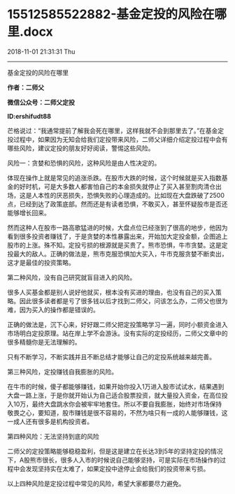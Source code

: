 # 15512585522882-基金定投的风险在哪里.docx

2018-11-01 21:31:31 Thu

----

基金定投的风险在哪里

__作者：二师父__

__微信公众号：二师父定投__

__ID:ershifudt88__

芒格说过：“我通常提前了解我会死在哪里，这样我就不会到那里去了。”在基金定投过程中，如果因为无知会给我们定投带来风险，二师父详细介绍定投过程中会有哪些风险，建议定投的朋友好好阅读，警惕这些风险。

 

风险一：贪婪和恐惧的风险，这种风险是由人性决定的。

体现在操作上就是常见的追涨杀跌。在股市大跌的时候，这个时候就是买入指数基金的好时机，可是大多数人都害怕自己的本金损失就停止了买入甚至割肉清仓出场，这是人本性的厌恶损失，恐惧失败的心理造成的。比如现在大盘跌破了2500点，已经到达了政策底部。然而还是有读者恐惧，不敢买入，甚至怀疑股市是否还能够增长回来。

然而这种人在股市一路高歌猛进的时候，大盘点位已经涨到了很高的地步，他因为看到很多投资者赚钱了，于是贪婪的本性暴露出来，开始加大定投金额，企图追上股市的上涨。殊不知。定投亏损的根源就是买贵了。熊市恐惧，牛市贪婪。这是定投最大的敌人。正确的做法是，熊市克服恐惧加大买入，牛市克服贪婪不断卖出，这才是最佳的投资策略。 

第二种风险，没有自己研究就盲目进入的风险。

很多人买基金都是别人说好他就买，根本没有买进的理由，也没有自己的买入策略。因此很多读者都是亏了很多钱以后才找到二师父，问该怎么办，二师父也很为难，因为买入的操作都是错误的。

正确的做法是，沉下心来，好好跟二师父把定投策略学习一遍，同时小额资金进入市场明白定投原理。站在岸上学不会游泳。没有实际的定投经历，二师父文章中的很多精髓你是无法理解的。

只有不断学习，不断实践并且不断总结才能够让自己的定投系统越来越完善。

第三种风险，定投赚钱自我膨胀的风险。

在牛市的时候，傻子都能够赚钱，如果开始你投入1万进入股市试试水，结果遇到大盘一路上涨，于是你就开始认为自己适合股票投资，就大量投入资金，在高位投入10万，最终大盘跳水你会被牢牢地套住。所以不要自我膨胀，始终对市场保持敬畏之心，要知道，股市赚钱是很不容易的，不然为啥只有一成的人能够赚钱，这一成人还有很多是机构投资者。

第四种风险：无法坚持到底的风险

二师父的定投策略能够稳稳盈利，但是这是建立在长达3到5年的坚持定投的情况下，A股熊市很长，很多人入市的时候说自己能够坚持，可是实际在市场操作的过程中会发现坚持实在太难了，如果定投中途停止会给我们的投资带来亏损。

以上四种风险是定投过程中常见的风险，希望大家都要尽力避免。

